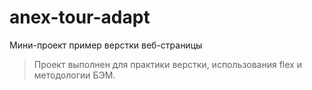 # anex-tour-adapt
Мини-проект пример верстки веб-страницы
>Проект выполнен для практики верстки, использования flex и методологии БЭМ.
